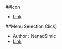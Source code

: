 ##Icon
- [Link](https://design.google.com/icons/#ic_gamepad)

##Menu Selection Click]
- Author : NenadSimic
- [Link](http://opengameart.org/content/menu-selection-click)